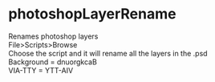 # photoshopLayerRename
Renames photoshop layers<br/>
File>Scripts>Browse<br/>
Choose the script and it will rename all the layers in the .psd<br/>
Background = dnuorgkcaB<br/>
VIA-TTY = YTT-AIV<br/>

